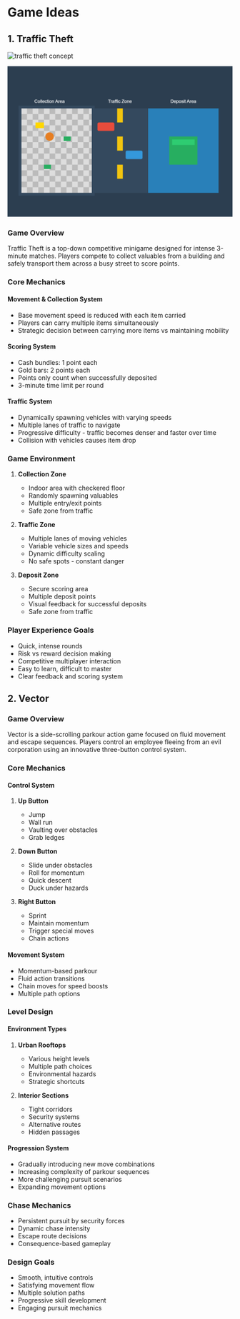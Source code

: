 #  Game Ideas

## 1. Traffic Theft

![traffic theft concept](Images/traffic-theft.png)

![traffic theft concept](Images/traffic-theft-concept.png)

### Game Overview
Traffic Theft is a top-down competitive minigame designed for intense 3-minute matches. Players compete to collect valuables from a building and safely transport them across a busy street to score points.

### Core Mechanics
#### Movement & Collection System
- Base movement speed is reduced with each item carried
- Players can carry multiple items simultaneously
- Strategic decision between carrying more items vs maintaining mobility

#### Scoring System
- Cash bundles: 1 point each
- Gold bars: 2 points each
- Points only count when successfully deposited
- 3-minute time limit per round

#### Traffic System
- Dynamically spawning vehicles with varying speeds
- Multiple lanes of traffic to navigate
- Progressive difficulty - traffic becomes denser and faster over time
- Collision with vehicles causes item drop

### Game Environment
1. **Collection Zone**
   - Indoor area with checkered floor
   - Randomly spawning valuables
   - Multiple entry/exit points
   - Safe zone from traffic

2. **Traffic Zone**
   - Multiple lanes of moving vehicles
   - Variable vehicle sizes and speeds
   - Dynamic difficulty scaling
   - No safe spots - constant danger

3. **Deposit Zone**
   - Secure scoring area
   - Multiple deposit points
   - Visual feedback for successful deposits
   - Safe zone from traffic

### Player Experience Goals
- Quick, intense rounds
- Risk vs reward decision making
- Competitive multiplayer interaction
- Easy to learn, difficult to master
- Clear feedback and scoring system

## 2. Vector

### Game Overview
Vector is a side-scrolling parkour action game focused on fluid movement and escape sequences. Players control an employee fleeing from an evil corporation using an innovative three-button control system.

### Core Mechanics
#### Control System
1. **Up Button**
   - Jump
   - Wall run
   - Vaulting over obstacles
   - Grab ledges

2. **Down Button**
   - Slide under obstacles
   - Roll for momentum
   - Quick descent
   - Duck under hazards

3. **Right Button**
   - Sprint
   - Maintain momentum
   - Trigger special moves
   - Chain actions

#### Movement System
- Momentum-based parkour
- Fluid action transitions
- Chain moves for speed boosts
- Multiple path options

### Level Design
#### Environment Types
1. **Urban Rooftops**
   - Various height levels
   - Multiple path choices
   - Environmental hazards
   - Strategic shortcuts

2. **Interior Sections**
   - Tight corridors
   - Security systems
   - Alternative routes
   - Hidden passages

#### Progression System
- Gradually introducing new move combinations
- Increasing complexity of parkour sequences
- More challenging pursuit scenarios
- Expanding movement options

### Chase Mechanics
- Persistent pursuit by security forces
- Dynamic chase intensity
- Escape route decisions
- Consequence-based gameplay

### Design Goals
- Smooth, intuitive controls
- Satisfying movement flow
- Multiple solution paths
- Progressive skill development
- Engaging pursuit mechanics
